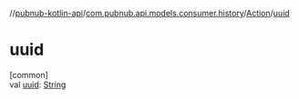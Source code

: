 //[pubnub-kotlin-api](../../../index.md)/[com.pubnub.api.models.consumer.history](../index.md)/[Action](index.md)/[uuid](uuid.md)

# uuid

[common]\
val [uuid](uuid.md): [String](https://kotlinlang.org/api/latest/jvm/stdlib/kotlin/-string/index.html)
